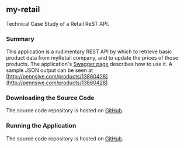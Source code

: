 ## my-retail
Technical Case Study of a Retail ReST API.

### Summary
This application is a rudimentary REST API by which to retrieve basic product data from myRetail company, and to update the prices of those products. The application's [Swagger page](http://pennsive.com/products/swagger-ui.html) describes how to use it. A sample JSON output can be seen at [http://pennsive.com/products/13860428](http://pennsive.com/products/13860428)

### Downloading the Source Code
The source code repository is hosted on [GitHub](https://github.com/pennsiveguy/my-retail).

### Running the Application
The source code repository is hosted on [GitHub](https://github.com/pennsiveguy/my-retail).



